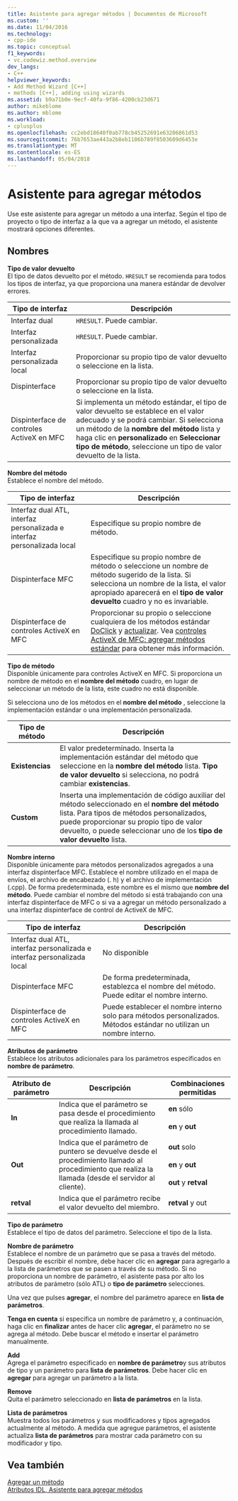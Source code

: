 ```yaml
---
title: Asistente para agregar métodos | Documentos de Microsoft
ms.custom: ''
ms.date: 11/04/2016
ms.technology:
- cpp-ide
ms.topic: conceptual
f1_keywords:
- vc.codewiz.method.overview
dev_langs:
- C++
helpviewer_keywords:
- Add Method Wizard [C++]
- methods [C++], adding using wizards
ms.assetid: b9a71b0e-9ecf-40fa-9f86-4200cb23d671
author: mikeblome
ms.author: mblome
ms.workload:
- cplusplus
ms.openlocfilehash: cc2ebd18640f0ab778cb45252691e63206861d53
ms.sourcegitcommit: 76b7653ae443a2b8eb1186b789f8503609d6453e
ms.translationtype: MT
ms.contentlocale: es-ES
ms.lasthandoff: 05/04/2018
---
```

# <a name="add-method-wizard"></a>Asistente para agregar métodos
Use este asistente para agregar un método a una interfaz. Según el tipo de proyecto o tipo de interfaz a la que va a agregar un método, el asistente mostrará opciones diferentes.  
  
## <a name="names"></a>Nombres  
 **Tipo de valor devuelto**  
 El tipo de datos devuelto por el método. `HRESULT` se recomienda para todos los tipos de interfaz, ya que proporciona una manera estándar de devolver errores.  
  
|Tipo de interfaz|Descripción|  
|--------------------|-----------------|  
|Interfaz dual|`HRESULT`. Puede cambiar.|  
|Interfaz personalizada|`HRESULT`. Puede cambiar.|  
|Interfaz personalizada local|Proporcionar su propio tipo de valor devuelto o seleccione en la lista.|  
|Dispinterface|Proporcionar su propio tipo de valor devuelto o seleccione en la lista.|  
|Dispinterface de controles ActiveX en MFC|Si implementa un método estándar, el tipo de valor devuelto se establece en el valor adecuado y se podrá cambiar. Si selecciona un método de la **nombre del método** lista y haga clic en **personalizado** en **Seleccionar tipo de método**, seleccione un tipo de valor devuelto de la lista.|  
  
 **Nombre del método**  
 Establece el nombre del método.  
  
|Tipo de interfaz|Descripción|  
|--------------------|-----------------|  
|Interfaz dual ATL, interfaz personalizada e interfaz personalizada local|Especifique su propio nombre de método.|  
|Dispinterface MFC|Especifique su propio nombre de método o seleccione un nombre de método sugerido de la lista. Si selecciona un nombre de la lista, el valor apropiado aparecerá en el **tipo de valor devuelto** cuadro y no es invariable.|  
|Dispinterface de controles ActiveX en MFC|Proporcionar su propio o seleccione cualquiera de los métodos estándar [DoClick](../mfc/reference/colecontrol-class.md#doclick) y [actualizar](../mfc/reference/colecontrol-class.md#refresh). Vea [controles ActiveX de MFC: agregar métodos estándar](../mfc/mfc-activex-controls-adding-stock-methods.md) para obtener más información.|  
  
 **Tipo de método**  
 Disponible únicamente para controles ActiveX en MFC. Si proporciona un nombre de método en el **nombre del método** cuadro, en lugar de seleccionar un método de la lista, este cuadro no está disponible.  
  
 Si selecciona uno de los métodos en el **nombre del método** , seleccione la implementación estándar o una implementación personalizada.  
  
|Tipo de método|Descripción|  
|-----------------|-----------------|  
|**Existencias**|El valor predeterminado. Inserta la implementación estándar del método que seleccione en la **nombre del método** lista. **Tipo de valor devuelto** si selecciona, no podrá cambiar **existencias**.|  
|**Custom**|Inserta una implementación de código auxiliar del método seleccionado en el **nombre del método** lista. Para tipos de métodos personalizados, puede proporcionar su propio tipo de valor devuelto, o puede seleccionar uno de los **tipo de valor devuelto** lista.|  
  
 **Nombre interno**  
 Disponible únicamente para métodos personalizados agregados a una interfaz dispinterface MFC. Establece el nombre utilizado en el mapa de envíos, el archivo de encabezado (. h) y el archivo de implementación (.cpp). De forma predeterminada, este nombre es el mismo que **nombre del método**. Puede cambiar el nombre del método si está trabajando con una interfaz dispinterface de MFC o si va a agregar un método personalizado a una interfaz dispinterface de control de ActiveX de MFC.  
  
|Tipo de interfaz|Descripción|  
|--------------------|-----------------|  
|Interfaz dual ATL, interfaz personalizada e interfaz personalizada local|No disponible|  
|Dispinterface MFC|De forma predeterminada, establezca el nombre del método. Puede editar el nombre interno.|  
|Dispinterface de controles ActiveX en MFC|Puede establecer el nombre interno solo para métodos personalizados. Métodos estándar no utilizan un nombre interno.|  
  
 **Atributos de parámetro**  
 Establece los atributos adicionales para los parámetros especificados en **nombre de parámetro**.  
  
|Atributo de parámetro|Descripción|Combinaciones permitidas|  
|-------------------------|-----------------|--------------------------|  
|**In**|Indica que el parámetro se pasa desde el procedimiento que realiza la llamada al procedimiento llamado.|**en** sólo<br /><br /> **en** y **out**|  
|**Out**|Indica que el parámetro de puntero se devuelve desde el procedimiento llamado al procedimiento que realiza la llamada (desde el servidor al cliente).|**out** solo<br /><br /> **en** y **out**<br /><br /> **out** y **retval**|  
|**retval**|Indica que el parámetro recibe el valor devuelto del miembro.|**retval** y out|  
  
 **Tipo de parámetro**  
 Establece el tipo de datos del parámetro. Seleccione el tipo de la lista.  
  
 **Nombre de parámetro**  
 Establece el nombre de un parámetro que se pasa a través del método. Después de escribir el nombre, debe hacer clic en **agregar** para agregarlo a la lista de parámetros que se pasen a través de su método. Si no proporciona un nombre de parámetro, el asistente pasa por alto los atributos de parámetro (sólo ATL) o **tipo de parámetro** selecciones.  
  
 Una vez que pulses **agregar**, el nombre del parámetro aparece en **lista de parámetros**.  
  
 **Tenga en cuenta** si especifica un nombre de parámetro y, a continuación, haga clic en **finalizar** antes de hacer clic **agregar**, el parámetro no se agrega al método. Debe buscar el método e insertar el parámetro manualmente.  
  
 **Add**  
 Agrega el parámetro especificado en **nombre de parámetro**y sus atributos de tipo y un parámetro para **lista de parámetros**. Debe hacer clic en **agregar** para agregar un parámetro a la lista.  
  
 **Remove**  
 Quita el parámetro seleccionado en **lista de parámetros** en la lista.  
  
 **Lista de parámetros**  
 Muestra todos los parámetros y sus modificadores y tipos agregados actualmente al método. A medida que agregue parámetros, el asistente actualiza **lista de parámetros** para mostrar cada parámetro con su modificador y tipo.  
  
## <a name="see-also"></a>Vea también  
 [Agregar un método](../ide/adding-a-method-visual-cpp.md)   
 [Atributos IDL, Asistente para agregar métodos](../ide/idl-attributes-add-method-wizard.md)